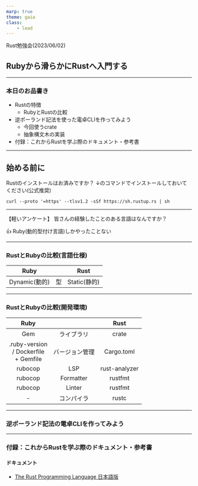 ```yaml
---
marp: true
theme: gaia
class:
    - lead
---
```


 Rust勉強会(2023/06/02)
## Rubyから滑らかにRustへ入門する

---

### 本日のお品書き

- Rustの特徴
  - RubyとRustの比較
- 逆ポーランド記法を使った電卓CLIを作ってみよう
  - 今回使うcrate
  - 抽象構文木の実装
- 付録：これからRustを学ぶ際のドキュメント・参考書

---

## 始める前に
Rustのインストールはお済みですか？
↓のコマンドでインストールしておいてください(公式推奨)

```bash: Terminal
curl --proto '=https' --tlsv1.2 -sSf https://sh.rustup.rs | sh
```
---

【軽いアンケート】
皆さんの経験したことのある言語はなんですか？

:+1: Ruby(動的型付け言語)しかやったことない


---

### RustとRubyの比較(言語仕様)

| Ruby |  | Rust |
| - | - | - |
| Dynamic(動的) | 型 | Static(静的) |

---

### RustとRubyの比較(開発環境)

| Ruby |  | Rust |
| :---: | :---: | :---: |
| Gem | ライブラリ | crate |
| .ruby-version <br> / Dockerfile <br> + Gemfile | バージョン管理 | Cargo.toml |
| rubocop | LSP | rust-analyzer |
| rubocop | Formatter | rustfmt |
| rubocop | Linter | rustfmt |
| - | コンパイラ | rustc |


---

### 逆ポーランド記法の電卓CLIを作ってみよう

---

### 付録：これからRustを学ぶ際のドキュメント・参考書

#### ドキュメント
- [The Rust Programming Language 日本語版](https://doc.rust-jp.rs/book-ja/)

